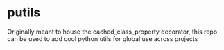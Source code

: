 # putils
Originally meant to house the cached_class_property decorator, this repo can be used to add cool python utils for global use across projects
